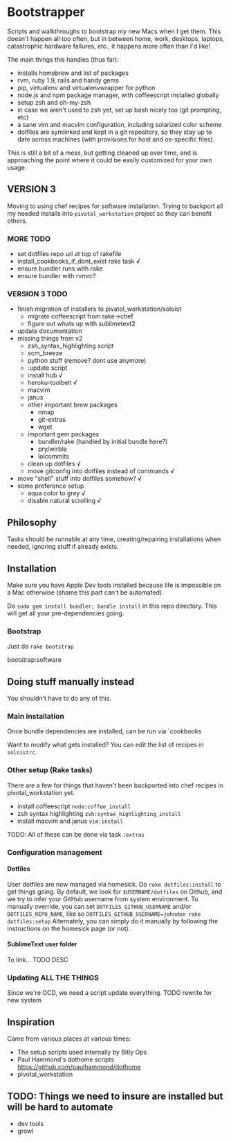 # Bootstrapper
Scripts and walkthroughs to bootstrap my new Macs when I get them.  This doesn't happen all too often, but in between home, work, desktops, laptops, catastrophic hardware failures, etc., it happens more often than I'd like!

The main things this handles (thus far):

 - installs homebrew and list of packages
 - rvm, ruby 1.9, rails and handy gems
 - pip, virtualenv and virtualenvwrapper for python
 - node.js and npm package manager, with coffeescript installed globally
 - setup zsh and oh-my-zsh
 - in case we aren't used to zsh yet, set up bash nicely too (git prompting, etc)
 - a sane vim and macvim configuration, including solarized color scheme
 - dotfiles are symlinked and kept in a git repository, so they stay up to date across machines (with provisions for host and os-specific files).

This is still a bit of a mess, but getting cleaned up over time, and is approaching the point where it could be easily customized for your own usage.

## VERSION 3
Moving to using chef recipes for software installation.  Trying to backport all my needed installs into `pivotal_workstation` project so they can benefit others.

### MORE TODO
 - set dotfiles repo uri at top of rakefile
 - install_cookbooks_if_dont_exist rake task √
 - ensure bundler runs with rake
 - ensure bundler with rvmrc?


### VERSION 3 TODO
 - finish migration of installers to pivatol_workstation/soloist
   * migrate coffeescript from rake->chef
   * figure out whats up with sublimetext2
 - update documentation
 - missing things from v2
   * zsh_syntax_highlighting script
   * scm_breeze
   * python stuff (remove? dont use anymore)
   * :update script
   * install hub √
   * heroku-toolbelt √
   * macvim
   * janus
   * other important brew packages
     - nmap
     - git-extras
     - wget
   * important gem packages
     - bundler/rake (handled by initial bundle here?)
     - pry/wirble
     - lolcommits
   * clean up dotfiles √
   * move gitconfig into dotfiles instead of commands √
 - move "shell" stuff into dotfiles somehow? √
 - some preference setup
   * aqua color to grey √
   * disable natural scrolling √


## Philosophy
Tasks should be runnable at any time, creating/repairing installations when needed, ignoring stuff if already exists.

## Installation
Make sure you have Apple Dev tools installed because life is impossible on a Mac otherwise (shame this part can't be automated).

Do `sudo gem install bundler; bundle install` in this repo directory.  This will get all your pre-dependencies going.

### Bootstrap
Just do `rake bootstrap`

bootstrap:software 

## Doing stuff manually instead
You shouldn't have to do any of this.

### Main installation

Once bundle dependencies are installed, can be run via `cookbooks

Want to modify what gets installed?  You can edit the list of recipes in `soloistrc`.

### Other setup (Rake tasks)
There are a few for things that haven't been backported into chef recipes in pivotal_workstation yet.

  * install coffeescript `node:coffee_install`
  * zsh syntax highlighting `zsh:syntax_highlighting_install`
  * install macvim and janus `vim:install`

TODO: All of these can be done via task `:extras`

### Configuration management
#### Dotfiles
User dotfiles are now managed via homesick.  Do `rake dotfiles:install` to get things going.
By default, we look for `$USERNAME/dotfiles` on Github, and we try to infer your GitHub username from system environment.  To manually override, you can set `DOTFILES_GITHUB_USERNAME` and/or `DOTFILES_REPO_NAME`, like so `DOTFILES_GITHUB_USERNAME=johndoe rake dotfiles:setup`
Alternately, you can simply do it manually by following the instructions on the homesick page (or not).

#### SublimeText user folder
To link... TODO DESC

### Updating ALL THE THINGS
Since we're OCD, we need a script update everything.  TODO rewrite for new system



## Inspiration
Came from various places at various times:

- The setup scripts used internally by Bitly Ops
- Paul Hammond's dothome scripts https://github.com/paulhammond/dothome
- pivotal_workstation

## TODO: Things we need to insure are installed but will be hard to automate

- dev tools
- growl
